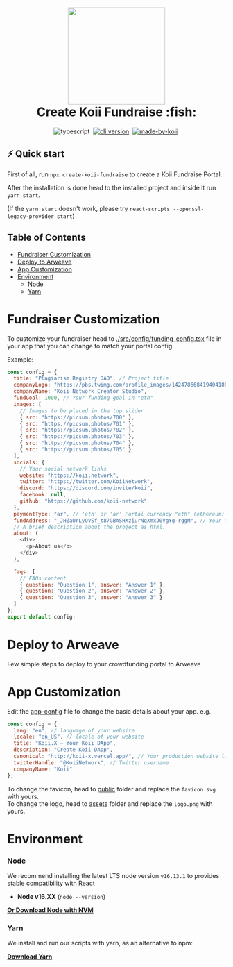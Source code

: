 <!-- language-all: javascript -->

<h1 align="center">
  <img src="https://raw.githubusercontent.com/koii-network/koii.X/main/.github/images/koii_logo.svg" width="224px"/><br/>
  Create Koii Fundraise :fish:
</h1>
<p align="center">
  <img src="https://img.shields.io/badge/TypeScript-007ACC?style=flat&logo=typescript&logoColor=white" alt="typescript" />&nbsp;
   <a href="https://discord.gg/koii" target="_blank"><img src="https://img.shields.io/badge/Discord-7289DA?style=flat&logo=discord&logoColor=white" alt="cli version" /></a>&nbsp;
   <a href="http://koii.network/" target="_blank"> <img src="https://img.shields.io/badge/made%20by-koii-blue" alt="made-by-koii" /></a>&nbsp;
</p>

## ⚡️ Quick start

First of all, run `npx create-koii-fundraise` to create a Koii Fundraise Portal.

After the installation is done head to the installed project and inside it run `yarn start`.

(If the `yarn start` doesn't work, please try `react-scripts --openssl-legacy-provider start`)

## Table of Contents

- [Fundraiser Customization](#fundraiser-customization)
- [Deploy to Arweave](#deploy-to-arweave)
- [App Customization](#app-customization)
- [Environment](#environment)
  - [Node](#node)
  - [Yarn](#yarn)

# Fundraiser Customization

To customize your fundraiser head to [./src/config/funding-config.tsx](./src/components/funding/funding-config.tsx) file in your app that you can change to match your portal config.

Example:

```javascript
const config = {
  title: "Plagiarism Registry DAO", // Project title
  companyLogo: "https://pbs.twimg.com/profile_images/1424786684194041859/lkDa9l1U_400x400.png", // Logo to appear in the navbar.
  companyName: "Koii Network Creator Studio",
  fundGoal: 1000, // Your funding goal in "eth"
  images: [
    // Images to be placed in the top slider
    { src: "https://picsum.photos/700" },
    { src: "https://picsum.photos/701" },
    { src: "https://picsum.photos/702" },
    { src: "https://picsum.photos/703" },
    { src: "https://picsum.photos/704" },
    { src: "https://picsum.photos/705" }
  ],
  socials: {
    // Your social network links
    website: "https://koii.network",
    twitter: "https://twitter.com/KoiiNetwork",
    discord: "https://discord.com/invite/koii",
    facebook: null,
    github: "https://github.com/koii-network"
  },
  paymentType: "ar", // 'eth' or 'ar' Portal currency "eth" (ethereum) or "ar" (Arweave)
  fundAddress: "_JHZaUrLyOVSf_t87GBASHXziurNqXmxJ0VgYg-rggM", // Your funding address that people will deposit to. (Ethereum or Arweave address, depends on paymentType)
  // A brief description about the project as html.
  about: (
    <div>
      <p>About us</p>
    </div>
  ),

  faqs: [
    // FAQs content
    { question: "Question 1", answer: "Answer 1" },
    { question: "Question 2", answer: "Answer 2" },
    { question: "Question 3", answer: "Answer 3" }
  ]
};
export default config;
```

# Deploy to Arweave

Few simple steps to deploy to your crowdfunding portal to Arweave

# App Customization

Edit the [app-config](./src/config/app-config.ts) file to change the basic details about your app. e.g.

```javascript
const config = {
  lang: "en", // language of your website
  locale: "en_US", // locale of your website
  title: "Koii.X — Your Koii DApp",
  description: "Create Koii DApp",
  canonical: "http://koii-x.vercel.app/", // Your production website link
  twitterHandle: "@KoiiNetwork", // Twitter username
  companyName: "Koii"
};
```

To change the favicon, head to [public](./public) folder and replace the `favicon.svg` with yours.\
To change the logo, head to [assets](./src/assets) folder and replace the `logo.png` with yours.

# Environment

### Node

We recommend installing the latest LTS node version `v16.13.1` to provides stable compatibility with React

- **Node v16.XX** (`node --version`)

**[Or Download Node with NVM](https://github.com/nvm-sh/nvm#usage)**

### Yarn

We install and run our scripts with yarn, as an alternative to npm:

**[Download Yarn](https://yarnpkg.com/lang/en/docs/install/)**

